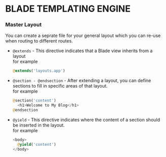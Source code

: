# BLADE TEMPLATING ENGINE
### Master Layout
You can create a seprate file for your general layout which you can re-use when routing to different routes.

- `@extends` - This directive indicates that a Blade view inherits from a layout 
  <br>for example
  ```php
  @extends('layouts.app')
  ```
- `@section - @endsection` - After extending a layout, you can define sections to fill in specific areas of that layout.
  <br>for example
  ```php
  @section('content')
    <h1>Welcome to My Blog</h1>
  @endsection
  ```
- `@yield` - This directive indicates where the content of a section should be inserted in the layout.
    <br>for example
  ```php
  <body>
    @yield('content')
  </body>

  ```
